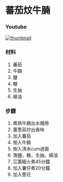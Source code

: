 # 蕃茄炆牛腩

### Youtube
[![thumbnail](https://i.ytimg.com/vi/J2vIc8kr4Bg/hq2.jpg)](https://youtube.com/shorts/J2vIc8kr4Bg)

### 材料
1. 蕃茄
2. 牛腩
3. 鹽
4. 糖
5. 生抽
6. 蠔油

### 步驟
1. 煮熟牛腩出水備用
2. 薑蔥蒜炒出香味
3. 加入蕃茄
4. 倒入牛腩
5. 倒入清水cum過面
6. 落鹽，糖，生抽，蠔油
7. 冚蓋細火煮45分鐘
8. 加入薯仔煮20分鐘
9. 加入蔥花
